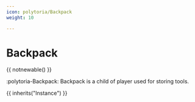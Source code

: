 ```yaml
---
icon: polytoria/Backpack
weight: 10

---
```


# Backpack

{{ notnewable() }}

:polytoria-Backpack: Backpack is a child of player used for storing tools.

{{ inherits("Instance") }}